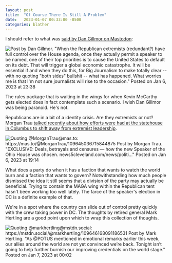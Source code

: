 ```yaml
---
layout: post
title:  "Of Course There Is Still A Problem"
date:   2023-01-07 00:33:00 -0500
categories: blather
---
```

I should refer to what was [said by Dan Gillmor on Mastodon](https://mastodon.social/@dangillmor/109646074425667878):

![Post by Dan Gillmor. "When the Republican extremists (redundant?) have full control over the House agenda, once they actually permit a speaker to be named, one of their top priorities is to cause the United States to default on its debt. That will trigger a global economic catastrophe. It will be essential if and when they do this, for Big Journalism to make totally clear -- with no quoting "both sides" bullshit -- what has happened.  What worries me is that I'm not sure journalists will rise to the occasion." Posted on Jan 6, 2023 at 23:38]({{site.url}}/img/gillmor-20230106-sovereigndefault.jpg)

The rules package that is waiting in the wings for when Kevin McCarthy gets elected does in fact contemplate such a scenario.  I wish Dan Gillmor was being paranoid.  He's not.

Republicans are in a bit of a identity crisis.  Are they extremists or not?  Morgan Trau [talked recently about how efforts were had at the statehouse in Columbus to shift away from extremist leadership](https://mas.to/@MorganTrau/109645036715844875).

![Quoting @MorganTrau@mas.to: https://mas.to/@MorganTrau/109645036715844875 Post by Morgan Trau. "EXCLUSIVE: Deals, betrayals and censures — how the new Speaker of the Ohio House was chosen. news5cleveland.com/news/politi…" Posted on Jan 6, 2023 at 19:14]({{site.url}}/img/trau-20230106-housespeaker.jpg)

What does a party do when it has a faction that wants to watch the world burn and a faction that wants to govern?  Notwithstanding how much people dismissed the idea it still seems that a division of the party may actually be beneficial.  Trying to contain the MAGA wing within the Republican tent hasn't been working too well lately.  The farce of the speaker's election in DC is a definite example of that.

We're in a spot where the country can slide out of control pretty quickly with the crew taking power in DC.  The thoughts by retired general Mark Hertling are a good point upon which to wrap this collection of thoughts.

![Quoting @markhertling@mstdn.social: https://mstdn.social/@markhertling/109646168091186531 Post by Mark Hertling. "As @POTUS mentioned in emotional remarks earlier this week, our allies around the world are not yet convinced we’re back. Tonight isn’t going to help further burnish our improving credentials on the world stage." Posted on Jan 7, 2023 at 00:02]({{site.url}}/img/hertling-20230107-areweback.jpg)
